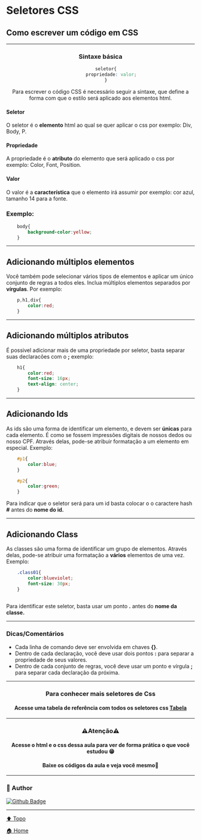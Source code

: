 # Seletores CSS <a id="css"></a>

## Como escrever um código em CSS

---

<div align="center">
    
### Sintaxe básica

``` css
    seletor{
        propriedade: valor;
    }

```

Para escrever o código CSS é necessário seguir a sintaxe, que define a forma com que o estilo será aplicado aos elementos html.

</div>

#### Seletor

O seletor é o **elemento** html ao qual se quer aplicar o css por exemplo: Div, Body, P.

#### Propriedade

A propriedade é o **atributo** do elemento que será aplicado o css por exemplo: Color, Font, Position.

#### Valor

O valor é a **característica** que o elemento irá assumir por exemplo: cor azul, tamanho 14 para a fonte.

### Exemplo:

``` css
    body{
        background-color:yellow;
    }

```

---

## Adicionando múltiplos elementos

Você também pode selecionar vários tipos de elementos e aplicar um único conjunto de regras a todos eles. Inclua múltiplos elementos separados por **vírgulas**. Por exemplo:

``` css
    p,h1,div{
        color:red;
    }

```

---

## Adicionando múltiplos atributos

É possivel adicionar mais de uma propriedade por seletor, basta separar suas declaracões com o **;** exemplo:

``` css
    h1{
        color:red;
        font-size: 16px;
        text-align: center;
    }
```

---

## Adicionando Ids

As ids são uma forma de identificar um elemento, e devem ser **únicas** para cada elemento. É como se fossem impressões digitais de nossos dedos ou nosso CPF. Através delas, pode-se atribuir formatação a um elemento em especial. Exemplo:

``` css
    #p1{
        color:blue;
    }

    #p2{
        color:green;
    }

```

Para indicar que o seletor será para um id basta colocar o o caractere hash **#** antes do **nome do id.**

---

## Adicionando Class

As classes são uma forma de identificar um grupo de elementos. Através delas, pode-se atribuir uma formatação a **vários** elementos de uma vez. Exemplo:

``` css
    .class01{
        color:blueviolet;
        font-size: 30px;
    }
    

```
Para identificar este seletor, basta usar um ponto **.** antes do **nome da classe.**

---

### Dicas/Comentários



* Cada linha de comando deve ser envolvida em chaves **{}**.
* Dentro de cada declaração, você deve usar dois pontos **:** para separar a propriedade de seus valores.
* Dentro de cada conjunto de regras, você deve usar um ponto e vírgula **;** para separar cada declaração da próxima.

---

<div align="center">

### Para conhecer mais seletores de Css <br>

#### Acesse uma tabela de referência com todos os seletores css [Tabela](https://tableless.com.br/referencia-seletores-css/) 

</div>

---

<div align="center">

### ⚠️Atenção⚠️

#### Acesse o html e o css dessa aula para ver de forma prática o que você estudou 😁 <br>

#### Baixe os códigos da aula e veja você mesmo👻

</div>

---

### 👤 Author

[![Github Badge](https://img.shields.io/badge/SavioNascimento-24292e?style=flat&logo=Github&logoColor=white&link=https://github.com/Savio-Nascimento)](https://github.com/Savio-Nascimento)

---

[⬆️ Topo](#css) <br>

[🏠 Home](https://github.com/Savio-Nascimento/Cascating-Style-Sheets)

